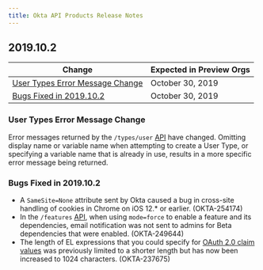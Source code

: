 ```yaml
---
title: Okta API Products Release Notes
---
```


## 2019.10.2

| Change                                                              | Expected in Preview Orgs |
|---------------------------------------------------------------------|--------------------------|
| [User Types Error Message Change](#user-types-error-message-change) | October 30, 2019         |
| [Bugs Fixed in 2019.10.2](#bugs-fixed-in-2019-10-2)                 | October 30, 2019         |

### User Types Error Message Change

Error messages returned by the `/types/user` [API](/docs/reference/api/user-types/) have changed. Omitting display name or variable name when attempting to create a User Type, or specifying a variable name that is already in use, results in a more specific error message being returned. <!-- OKTA-241017 -->

### Bugs Fixed in 2019.10.2

* A `SameSite=None` attribute sent by Okta caused a bug in cross-site handling of cookies in Chrome on iOS 12.* or earlier. (OKTA-254174)
* In the `/features` [API](/docs/reference/api/features/), when using `mode=force` to enable a feature and its dependencies, email notification was not sent to admins for Beta dependencies that were enabled. (OKTA-249644)
* The length of EL expressions that you could specify for [OAuth 2.0 claim values](/docs/reference/api/authorization-servers/#claim-operations) was previously limited to a shorter length but has now been increased to 1024 characters. (OKTA-237675)
